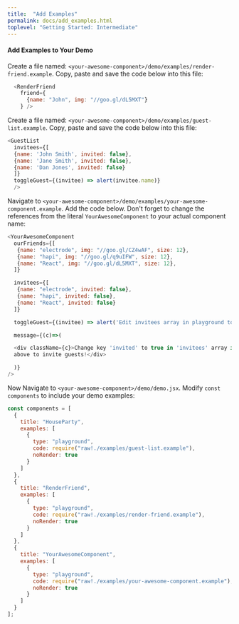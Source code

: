 ```yaml
---
title:  "Add Examples"
permalink: docs/add_examples.html
toplevel: "Getting Started: Intermediate"
---
```


#### Add Examples to Your Demo

Create a file named: `<your-awesome-component>/demo/examples/render-friend.example`. Copy, paste and save the code below into this file:

```javascript
  <RenderFriend
    friend={
      {name: "John", img: "//goo.gl/dL5MXT"}
    } />
```

Create a file named: `<your-awesome-component>/demo/examples/guest-list.example`. Copy, paste and save the code below into this file:

```javascript
<GuestList
  invitees={[
  {name: 'John Smith', invited: false},
  {name: 'Jane Smith', invited: false},
  {name: 'Dan Jones', invited: false}
  ]}
  toggleGuest={(invitee) => alert(invitee.name)}
  />
```

Navigate to `<your-awesome-component>/demo/examples/your-awesome-component.example`. Add the code below. Don't forget to change the references from the literal `YourAwesomeComponent` to your actual component name:

```javascript
<YourAwesomeComponent
  ourFriends={[
   {name: "electrode", img: "//goo.gl/CZ4wAF", size: 12},
   {name: "hapi", img: "//goo.gl/q9uIFW", size: 12},
   {name: "React", img: "//goo.gl/dL5MXT", size: 12},
  ]}

  invitees={[
   {name: "electrode", invited: false},
   {name: "hapi", invited: false},
   {name: "React", invited: false}
  ]}

  toggleGuest={(invitee) => alert('Edit invitees array in playground to invite a guest!')}

  message={(c)=>(

  <div className={c}>Change key 'invited' to true in 'invitees' array in the playground
  above to invite guests!</div>

  )}
/>
```

Now Navigate to `<your-awesome-component>/demo/demo.jsx`. Modify `const components` to include your demo examples:

```javascript
const components = [
  {
    title: "HouseParty",
    examples: [
      {
        type: "playground",
        code: require("raw!./examples/guest-list.example"),
        noRender: true
      }
    ]
  },
  {
    title: "RenderFriend",
    examples: [
      {
        type: "playground",
        code: require("raw!./examples/render-friend.example"),
        noRender: true
      }
    ]
  },
  {
    title: "YourAwesomeComponent",
    examples: [
      {
        type: "playground",
        code: require("raw!./examples/your-awesome-component.example"),
        noRender: true
      }
    ]
  }
];
```
